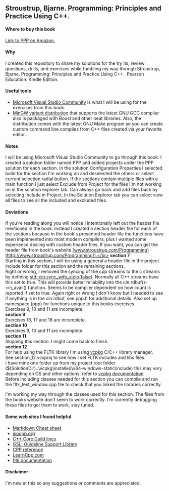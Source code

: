 ## Stroustrup, Bjarne. Programming: Principles and Practice Using C++.
#### Where to buy this book
[Link to PPP on Amazon.](https://www.amazon.com/Programming-Principles-Practice-Using-2nd/dp/0321992784/ref=sr_1_1?s=books&ie=UTF8&qid=1444058171&sr=1-1&keywords=Programming%3A+Principles+and+Practice+Using+C%2B%2B)

#### Why
I created this repository to share my solutions for the try its, review questions, drills, and exercises while fumbling my way through
Stroustrup, Bjarne. Programming: Principles and Practice Using C++ . Pearson Education. Kindle Edition.

#### Useful tools
- [Microsoft Visual Studio Community](https://www.visualstudio.com/en-us/products/visual-studio-community-vs.aspx) is what I will be using for the exercises from this book.
- [MinGW variant distribution](https://nuwen.net/mingw.html) that supports the latest GNU GCC compiler also is packaged with Boost and other neat libraries.
	Also, the distribution comes with the latest GNU Make program so you can create custom command line compiles from C++ files created via your favorite editor.

#### Notes
I will be using Microsoft Visual Studio Community to go through this book. 
I created a solution folder named PPP and added projects under the PPP solution for each section.
In the solution Configuration Properties I selected build for the section I'm working on and deselected the others or select current selection radial button.
If the sections contain multiple files with a main function I just select Exclude from Project for the files I'm not working on 
in the solution explorer tab.  Can always go back and add files back by selecting Include in Project. In the Solution Explorer tab you
can select view all files to see all the included and excluded files.

#### Deviations
If you're reading along you will notice I intentionally left out the header file mentioned in the book.  Instead I created a section header file for each of the sections 
because in the book's presented header file the functions have been implemented into most modern compilers, plus I wanted some experience dealing with custom header files.
If you want, you can get the header file from book's website [www.stroustrup.com/Programming](http://www.stroustrup.com/Programming/).</br>
<b>section 7</b></br>
Starting in this section, I will be using a general a header file in the project include folder for this section and the remaining sections.</br>
Right or wrong, I removed the syncing of the cpp streams to the c streams by defining [std::cin.sync_with_stdio(false)](https://en.cppreference.com/w/cpp/io/ios_base/sync_with_stdio).
Normally all C++ streams have this set to true. This will provide better reliability into the cin.rdbuf()->in_avail() function.
Seems to be compiler dependent on how count is reported if set to true. Again right or wrong I don't know but I needed to see if anything is in the cin.rdbuf,  see ppp.h for additional details.
Also set up namespace (ppp) for functions unique to this books exercises.</br>
Exercises 9, 10 and 11 are incomplete.</br>
<b>section 9</b></br>
Exercises 16, 17 and 18 are incomplete.</br>
<b>section 10</b></br>
Exercises 9, 10 and 11 are incomplete.</br>
<b>section 11</b></br>
Skipping this section.  I might come back to finish.</br>
<b>section 12</b></br>
For help using the FLTK library I'm using [vcpkg](https://github.com/microsoft/vcpkg) C/C++ library manager.</br>
See section_12.vcxproj to see how I set FLTK includes and libs files.</br>
I have mine one folder up from my project root folder ($(SolutionDir)..\vcpkg\installed\x64-windows-static\include) this may vary depending on OS and other options, refer to [vcpkg documentation](https://vcpkg.readthedocs.io/en/latest/)  
Before including classes needed for this section you can compile and run the fltk_test_window.cpp file to check that you linked the libraries correctly.</br>

I'm working my way through the classes used for this section. The files from the books website don't seem to work correctly.
I'm currently debugging these files to get them to work, stay tuned.

#### Some web sites I found helpful
- [Markdown Cheat sheet](https://github.com/adam-p/markdown-here/wiki/Markdown-Here-Cheatsheet)
- [isocpp.org](https://isocpp.org/)
- [C++ Core Guild lines](http://isocpp.github.io/CppCoreGuidelines/CppCoreGuidelines)
- [GSL: Guideline Support Library](https://github.com/Microsoft/GSL)
- [CPP reference](http://en.cppreference.com/w/Main_Page)
- [LearnCpp.com](http://www.learncpp.com/)
- [fltk documentation](https://www.fltk.org/documentation.php)

#### Disclaimer
I'm new at this so any suggestions or comments are appreciated.
